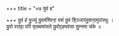 +++
title = "०७ युवं ह"

+++
यु॒वं ह॑ भु॒ज्युं यु॒वम॑श्विना॒ वशं॑ यु॒वं शि॒ञ्जार॑मु॒शना॒मुपा॑रथुः ।  
यु॒वो ररा॑वा॒ परि॑ स॒ख्यमा॑सते यु॒वोर॒हमव॑सा सु॒म्नमा च॑के ॥